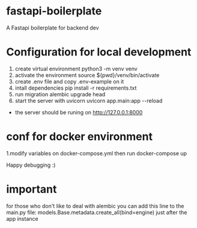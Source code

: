 # fastapi-boilerplate
A Fastapi boilerplate for backend dev
# Configuration for local development
1. create virtual environment
python3 -m venv venv
2. activate the environment 
  source ${pwd}/venv/bin/activate
4. create .env file and copy .env-example on it
5. intall dependencies
  pip install -r requirements.txt
7. run migration
  alembic upgrade head
9. start the server with uvicorn
  uvicorn app.main:app --reload
 - the server should be runing on http://127.0.0.1:8000 
# conf for docker environment
1.modify variables on docker-compose.yml then run 
  docker-compose up
 
Happy debugging :)

# important
for those who don't like to deal with alembic you can add this line to 
the main.py file:
  models.Base.metadata.create_all(bind=engine)
  just after the app instance 
  

